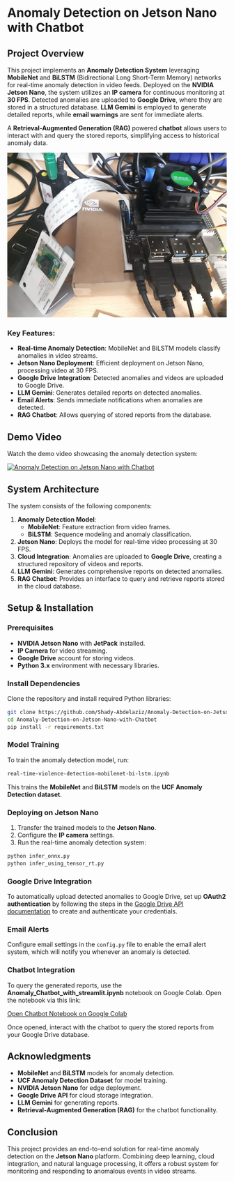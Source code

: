 # Anomaly Detection on Jetson Nano with Chatbot

## Project Overview

This project implements an **Anomaly Detection System** leveraging **MobileNet** and **BiLSTM** (Bidirectional Long Short-Term Memory) networks for real-time anomaly detection in video feeds. Deployed on the **NVIDIA Jetson Nano**, the system utilizes an **IP camera** for continuous monitoring at **30 FPS**. Detected anomalies are uploaded to **Google Drive**, where they are stored in a structured database. **LLM Gemini** is employed to generate detailed reports, while **email warnings** are sent for immediate alerts.

A **Retrieval-Augmented Generation (RAG)** powered **chatbot** allows users to interact with and query the stored reports, simplifying access to historical anomaly data.

![Jetson Nano](https://github.com/Shady-Abdelaziz/Anomaly-Detection-on-Jetson-Nano-with-Chatbot/raw/main/Jetson%20Nano/jetson.jpg?raw=true)

### Key Features:
- **Real-time Anomaly Detection**: MobileNet and BiLSTM models classify anomalies in video streams.
- **Jetson Nano Deployment**: Efficient deployment on Jetson Nano, processing video at 30 FPS.
- **Google Drive Integration**: Detected anomalies and videos are uploaded to Google Drive.
- **LLM Gemini**: Generates detailed reports on detected anomalies.
- **Email Alerts**: Sends immediate notifications when anomalies are detected.
- **RAG Chatbot**: Allows querying of stored reports from the database.

## Demo Video

Watch the demo video showcasing the anomaly detection system:

[![Anomaly Detection on Jetson Nano with Chatbot](https://img.youtube.com/vi/m2qBMKrWNKQ/0.jpg)](https://www.youtube.com/watch?v=m2qBMKrWNKQ)

## System Architecture

The system consists of the following components:
1. **Anomaly Detection Model**:
   - **MobileNet**: Feature extraction from video frames.
   - **BiLSTM**: Sequence modeling and anomaly classification.
2. **Jetson Nano**: Deploys the model for real-time video processing at 30 FPS.
3. **Cloud Integration**: Anomalies are uploaded to **Google Drive**, creating a structured repository of videos and reports.
4. **LLM Gemini**: Generates comprehensive reports on detected anomalies.
5. **RAG Chatbot**: Provides an interface to query and retrieve reports stored in the cloud database.

## Setup & Installation

### Prerequisites
- **NVIDIA Jetson Nano** with **JetPack** installed.
- **IP Camera** for video streaming.
- **Google Drive** account for storing videos.
- **Python 3.x** environment with necessary libraries.

### Install Dependencies
Clone the repository and install required Python libraries:

```bash
git clone https://github.com/Shady-Abdelaziz/Anomaly-Detection-on-Jetson-Nano-with-Chatbot.git
cd Anomaly-Detection-on-Jetson-Nano-with-Chatbot
pip install -r requirements.txt
```

### Model Training
To train the anomaly detection model, run:

```bash
real-time-violence-detection-mobilenet-bi-lstm.ipynb
```

This trains the **MobileNet** and **BiLSTM** models on the **UCF Anomaly Detection dataset**.

### Deploying on Jetson Nano
1. Transfer the trained models to the **Jetson Nano**.
2. Configure the **IP camera** settings.
3. Run the real-time anomaly detection system:

```bash
python infer_onnx.py
python infer_using_tensor_rt.py
```

### Google Drive Integration
To automatically upload detected anomalies to Google Drive, set up **OAuth2 authentication** by following the steps in the [Google Drive API documentation](https://developers.google.com/drive/api/v3/quickstart-python) to create and authenticate your credentials.

### Email Alerts
Configure email settings in the `config.py` file to enable the email alert system, which will notify you whenever an anomaly is detected.

### Chatbot Integration
To query the generated reports, use the **Anomaly_Chatbot_with_streamlit.ipynb** notebook on Google Colab. Open the notebook via this link:

[Open Chatbot Notebook on Google Colab](https://colab.research.google.com/drive/1vfAdMNh-1-NzTaeimjylcJF1qUOI2gkd?authuser=1#scrollTo=bOoM8l6pTFrt)

Once opened, interact with the chatbot to query the stored reports from your Google Drive database.

## Acknowledgments
- **MobileNet** and **BiLSTM** models for anomaly detection.
- **UCF Anomaly Detection Dataset** for model training.
- **NVIDIA Jetson Nano** for edge deployment.
- **Google Drive API** for cloud storage integration.
- **LLM Gemini** for generating reports.
- **Retrieval-Augmented Generation (RAG)** for the chatbot functionality.

## Conclusion

This project provides an end-to-end solution for real-time anomaly detection on the **Jetson Nano** platform. Combining deep learning, cloud integration, and natural language processing, it offers a robust system for monitoring and responding to anomalous events in video streams.
